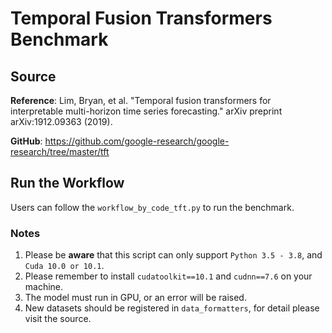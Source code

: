 # Temporal Fusion Transformers Benchmark
## Source
**Reference**: Lim, Bryan, et al. "Temporal fusion transformers for interpretable multi-horizon time series forecasting." arXiv preprint arXiv:1912.09363 (2019).

**GitHub**: https://github.com/google-research/google-research/tree/master/tft

## Run the Workflow
Users can follow the ``workflow_by_code_tft.py`` to run the benchmark. 

### Notes
1. Please be **aware** that this script can only support `Python 3.5 - 3.8`, and `Cuda 10.0 or 10.1`.
2. Please remember to install `cudatoolkit==10.1` and `cudnn==7.6` on your machine.
3. The model must run in GPU, or an error will be raised.
4. New datasets should be registered in ``data_formatters``, for detail please visit the source.
